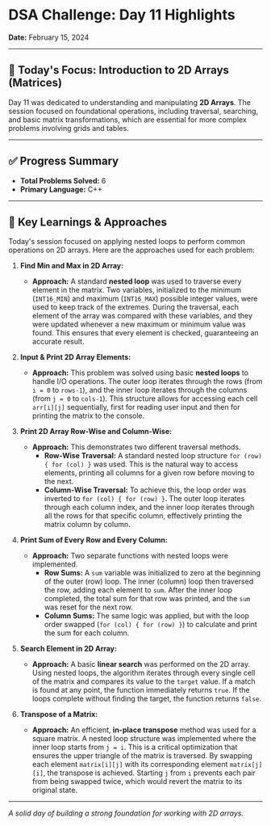 # DSA Challenge: Day 11 Highlights

**Date:** February 15, 2024

---

## 🎯 Today's Focus: Introduction to 2D Arrays (Matrices)

Day 11 was dedicated to understanding and manipulating **2D Arrays**. The session focused on foundational operations, including traversal, searching, and basic matrix transformations, which are essential for more complex problems involving grids and tables.

---

## ✅ Progress Summary

-   **Total Problems Solved:** 6
-   **Primary Language:** C++

---

## 🧠 Key Learnings & Approaches

Today's session focused on applying nested loops to perform common operations on 2D arrays. Here are the approaches used for each problem:

1.  **Find Min and Max in 2D Array:**

    -   **Approach:** A standard **nested loop** was used to traverse every element in the matrix. Two variables, initialized to the minimum (`INT16_MIN`) and maximum (`INT16_MAX`) possible integer values, were used to keep track of the extremes. During the traversal, each element of the array was compared with these variables, and they were updated whenever a new maximum or minimum value was found. This ensures that every element is checked, guaranteeing an accurate result.

2.  **Input & Print 2D Array Elements:**

    -   **Approach:** This problem was solved using basic **nested loops** to handle I/O operations. The outer loop iterates through the rows (from `i = 0` to `rows-1`), and the inner loop iterates through the columns (from `j = 0` to `cols-1`). This structure allows for accessing each cell `arr[i][j]` sequentially, first for reading user input and then for printing the matrix to the console.

3.  **Print 2D Array Row-Wise and Column-Wise:**

    -   **Approach:** This demonstrates two different traversal methods.
        -   **Row-Wise Traversal:** A standard nested loop structure `for (row) { for (col) }` was used. This is the natural way to access elements, printing all columns for a given row before moving to the next.
        -   **Column-Wise Traversal:** To achieve this, the loop order was inverted to `for (col) { for (row) }`. The outer loop iterates through each column index, and the inner loop iterates through all the rows for that specific column, effectively printing the matrix column by column.

4.  **Print Sum of Every Row and Every Column:**

    -   **Approach:** Two separate functions with nested loops were implemented.
        -   **Row Sums:** A `sum` variable was initialized to zero at the beginning of the outer (row) loop. The inner (column) loop then traversed the row, adding each element to `sum`. After the inner loop completed, the total sum for that row was printed, and the `sum` was reset for the next row.
        -   **Column Sums:** The same logic was applied, but with the loop order swapped (`for (col) { for (row) }`) to calculate and print the sum for each column.

5.  **Search Element in 2D Array:**

    -   **Approach:** A basic **linear search** was performed on the 2D array. Using nested loops, the algorithm iterates through every single cell of the matrix and compares its value to the `target` value. If a match is found at any point, the function immediately returns `true`. If the loops complete without finding the target, the function returns `false`.

6.  **Transpose of a Matrix:**
    -   **Approach:** An efficient, **in-place transpose** method was used for a square matrix. A nested loop structure was implemented where the inner loop starts from `j = i`. This is a critical optimization that ensures the upper triangle of the matrix is traversed. By swapping each element `matrix[i][j]` with its corresponding element `matrix[j][i]`, the transpose is achieved. Starting `j` from `i` prevents each pair from being swapped twice, which would revert the matrix to its original state.

---

_A solid day of building a strong foundation for working with 2D arrays._
